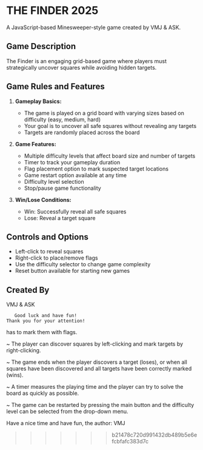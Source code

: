 # THE FINDER 2025

A JavaScript-based Minesweeper-style game created by VMJ & ASK.

## Game Description

The Finder is an engaging grid-based game where players must strategically uncover squares while avoiding hidden targets.

## Game Rules and Features

1. **Gameplay Basics:**
   - The game is played on a grid board with varying sizes based on difficulty (easy, medium, hard)
   - Your goal is to uncover all safe squares without revealing any targets
   - Targets are randomly placed across the board

2. **Game Features:**
   - Multiple difficulty levels that affect board size and number of targets
   - Timer to track your gameplay duration
   - Flag placement option to mark suspected target locations
   - Game restart option available at any time
   - Difficulty level selection
   - Stop/pause game functionality

3. **Win/Lose Conditions:**
   - Win: Successfully reveal all safe squares
   - Lose: Reveal a target square

## Controls and Options

- Left-click to reveal squares
- Right-click to place/remove flags
- Use the difficulty selector to change game complexity
- Reset button available for starting new games

## Created By
VMJ & ASK

       Good luck and have fun!
    Thank you for your attention!
has to mark them with flags.

~ The player can discover squares by left-clicking and mark
targets by right-clicking.

~ The game ends when the player discovers a target (loses),
or when all squares have been discovered and all targets have been correctly marked (wins).

~ A timer measures the playing time and the player can
try to solve the board as quickly as possible.

~ The game can be restarted by pressing the main button and the difficulty level can
be selected from the drop-down menu.


Have a nice time and have fun, the author: VMJ
>>>>>>> b21478c720d991432db489b5e6efcbfafc383d7c
